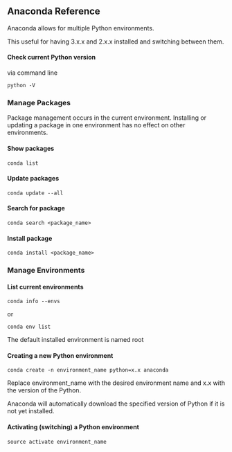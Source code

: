 ## Anaconda Reference
Anaconda allows for multiple Python environments.

This useful for having 3.x.x and 2.x.x installed and switching between them.

#### Check current Python version
via command line

    python -V

### Manage Packages
Package management occurs in the current environment. Installing or updating a package in one environment has no effect on other environments.
#### Show packages
    conda list

#### Update packages
    conda update --all

#### Search for package
    conda search <package_name>

#### Install package
    conda install <package_name>

### Manage Environments
#### List current environments
[](http://conda.pydata.org/docs/using/envs.html#list-all-environments)

    conda info --envs
or

    conda env list

The default installed environment is named root

#### Creating a new Python environment
[](http://conda.pydata.org/docs/py2or3.html#create-python-2-or-3-environments)

    conda create -n environment_name python=x.x anaconda

Replace environment_name with the desired environment name and x.x with the version of the Python.

Anaconda will automatically download the specified version of Python if it is not yet installed.

#### Activating (switching) a Python environment
[](http://conda.pydata.org/docs/py2or3.html#use-a-different-version-of-python)

    source activate environment_name
